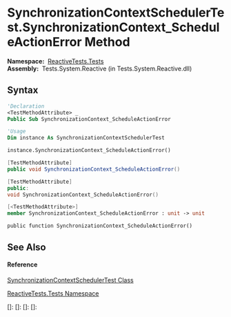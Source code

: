 # SynchronizationContextSchedulerTest.SynchronizationContext\_ScheduleActionError Method

**Namespace:**  [ReactiveTests.Tests](ReactiveTests.Tests\ReactiveTests.Tests.md)  
**Assembly:**  Tests.System.Reactive (in Tests.System.Reactive.dll)

## Syntax

```vb
'Declaration
<TestMethodAttribute> _
Public Sub SynchronizationContext_ScheduleActionError
```

```vb
'Usage
Dim instance As SynchronizationContextSchedulerTest

instance.SynchronizationContext_ScheduleActionError()
```

```csharp
[TestMethodAttribute]
public void SynchronizationContext_ScheduleActionError()
```

```c++
[TestMethodAttribute]
public:
void SynchronizationContext_ScheduleActionError()
```

```fsharp
[<TestMethodAttribute>]
member SynchronizationContext_ScheduleActionError : unit -> unit 
```

```jscript
public function SynchronizationContext_ScheduleActionError()
```

## See Also

#### Reference

[SynchronizationContextSchedulerTest Class](SynchronizationContextSchedulerTest\SynchronizationContextSchedulerTest.md)

[ReactiveTests.Tests Namespace](ReactiveTests.Tests\ReactiveTests.Tests.md)

[]: 
[]: 
[]: 
[]: 